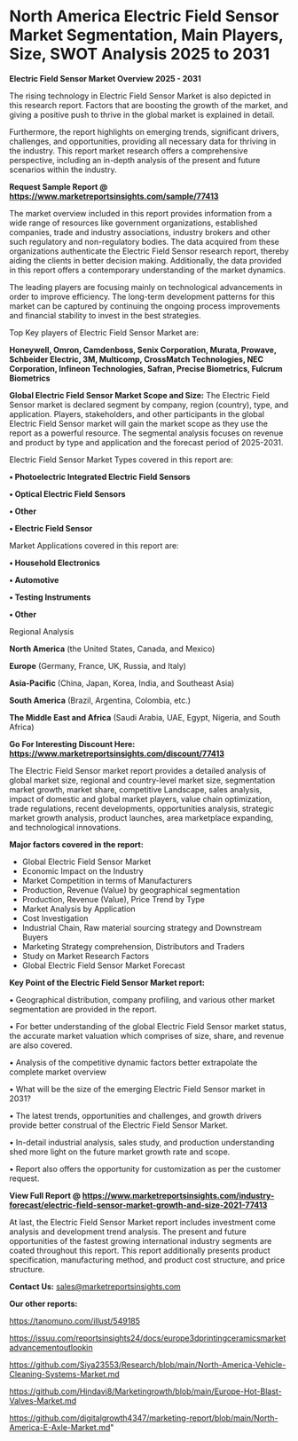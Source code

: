 # North America Electric Field Sensor Market Segmentation, Main Players, Size, SWOT Analysis 2025 to 2031

<Strong> Electric Field Sensor Market Overview 2025 - 2031</strong>

The rising technology in Electric Field Sensor Market is also depicted in this research report. Factors that are boosting the growth of the market, and giving a positive push to thrive in the global market is explained in detail.

Furthermore, the report highlights on emerging trends, significant drivers, challenges, and opportunities, providing all necessary data for thriving in the industry. This report market research offers a comprehensive perspective, including an in-depth analysis of the present and future scenarios within the industry.

<strong>Request Sample Report @ <a href=https://www.marketreportsinsights.com/sample/77413>https://www.marketreportsinsights.com/sample/77413</a></strong>

The market overview included in this report provides information from a wide range of resources like government organizations, established companies, trade and industry associations, industry brokers and other such regulatory and non-regulatory bodies. The data acquired from these organizations authenticate the Electric Field Sensor research report, thereby aiding the clients in better decision making. Additionally, the data provided in this report offers a contemporary understanding of the market dynamics.

The leading players are focusing mainly on technological advancements in order to improve efficiency. The long-term development patterns for this market can be captured by continuing the ongoing process improvements and financial stability to invest in the best strategies.

Top Key players of Electric Field Sensor Market are:

<strong>Honeywell, Omron, Camdenboss, Senix Corporation, Murata, Prowave, Schbeider Electric, 3M, Multicomp, CrossMatch Technologies, NEC Corporation, Infineon Technologies, Safran, Precise Biometrics, Fulcrum Biometrics</strong>

<strong><b>Global Electric Field Sensor Market Scope and Size:</b></strong>
The Electric Field Sensor market is declared segment by company, region (country), type, and application. Players, stakeholders, and other participants in the global Electric Field Sensor market will gain the market scope as they use the report as a powerful resource. The segmental analysis focuses on revenue and product by type and application and the forecast period of 2025-2031.

Electric Field Sensor Market Types covered in this report are:

<strong>• Photoelectric Integrated Electric Field Sensors

• Optical Electric Field Sensors

• Other

• Electric Field Sensor</strong>

Market Applications covered in this report are:

<strong>• Household Electronics

• Automotive

• Testing Instruments

• Other</strong> 

Regional Analysis

<strong>North America</strong> (the United States, Canada, and Mexico)

<strong>Europe</strong> (Germany, France, UK, Russia, and Italy)

<strong>Asia-Pacific</strong> (China, Japan, Korea, India, and Southeast Asia)

<strong>South America</strong> (Brazil, Argentina, Colombia, etc.)

<strong>The Middle East and Africa</strong> (Saudi Arabia, UAE, Egypt, Nigeria, and South Africa)

<strong>Go For Interesting Discount Here: <a href=https://www.marketreportsinsights.com/discount/77413>https://www.marketreportsinsights.com/discount/77413</a></strong>

The Electric Field Sensor market report provides a detailed analysis of global market size, regional and country-level market size, segmentation market growth, market share, competitive Landscape, sales analysis, impact of domestic and global market players, value chain optimization, trade regulations, recent developments, opportunities analysis, strategic market growth analysis, product launches, area marketplace expanding, and technological innovations.

<strong><b>Major factors covered in the report:</b></strong>
<ul>
  <li>Global Electric Field Sensor Market </li>
  <li>Economic Impact on the Industry</li>
  <li>Market Competition in terms of Manufacturers</li>
  <li>Production, Revenue (Value) by geographical segmentation</li>
  <li>Production, Revenue (Value), Price Trend by Type</li>
  <li>Market Analysis by Application</li>
  <li>Cost Investigation</li>
  <li>Industrial Chain, Raw material sourcing strategy and Downstream Buyers</li>
  <li>Marketing Strategy comprehension, Distributors and Traders</li>
  <li>Study on Market Research Factors</li>
  <li>Global Electric Field Sensor Market Forecast</li>
</ul>

<strong><b>Key Point of the Electric Field Sensor Market report:</b></strong>

• Geographical distribution, company profiling, and various other market segmentation are provided in the report.

• For better understanding of the global Electric Field Sensor market status, the accurate market valuation which comprises of size, share, and revenue are also covered.

• Analysis of the competitive dynamic factors better extrapolate the complete market overview

• What will be the size of the emerging Electric Field Sensor market in 2031?

• The latest trends, opportunities and challenges, and growth drivers provide better construal of the Electric Field Sensor Market.

• In-detail industrial analysis, sales study, and production understanding shed more light on the future market growth rate and scope.

• Report also offers the opportunity for customization as per the customer request.

<strong><b>View Full Report @ <a href=https://www.marketreportsinsights.com/industry-forecast/electric-field-sensor-market-growth-and-size-2021-77413>https://www.marketreportsinsights.com/industry-forecast/electric-field-sensor-market-growth-and-size-2021-77413</a></b></strong>


At last, the Electric Field Sensor Market report includes investment come analysis and development trend analysis. The present and future opportunities of the fastest growing international industry segments are coated throughout this report. This report additionally presents product specification, manufacturing method, and product cost structure, and price structure.

<strong>Contact Us:</strong>
sales@marketreportsinsights.com

<strong>Our other reports:</strong>

<a href=https://tanomuno.com/illust/549185>https://tanomuno.com/illust/549185</a>

<a href=https://issuu.com/reportsinsights24/docs/europe3dprintingceramicsmarketadvancementoutlookin>https://issuu.com/reportsinsights24/docs/europe3dprintingceramicsmarketadvancementoutlookin</a>

<a href=https://github.com/Siya23553/Research/blob/main/North-America-Vehicle-Cleaning-Systems-Market.md>https://github.com/Siya23553/Research/blob/main/North-America-Vehicle-Cleaning-Systems-Market.md</a>

<a href=https://github.com/Hindavi8/Marketingrowth/blob/main/Europe-Hot-Blast-Valves-Market.md>https://github.com/Hindavi8/Marketingrowth/blob/main/Europe-Hot-Blast-Valves-Market.md</a>

<a href=https://github.com/digitalgrowth4347/marketing-report/blob/main/North-America-E-Axle-Market.md>https://github.com/digitalgrowth4347/marketing-report/blob/main/North-America-E-Axle-Market.md</a>"

